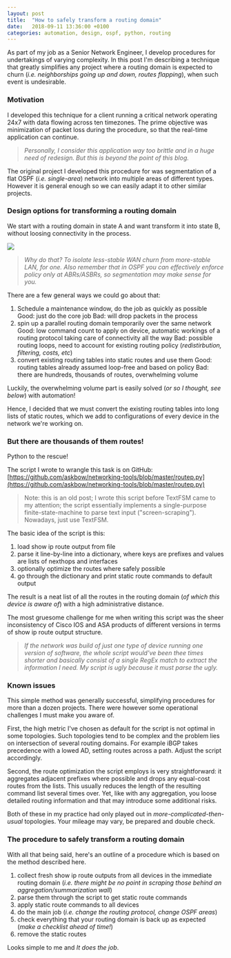 ```yaml
---
layout: post
title:  "How to safely transform a routing domain"
date:   2018-09-11 13:36:00 +0100
categories: automation, design, ospf, python, routing
---
```

As part of my job as a Senior Network Engineer, I develop procedures for undertakings of varying complexity. In this post I\'m describing a technique that greatly simplifies any project where a routing domain is expected to churn (*i.e. neighborships going up and down, routes flapping*), when such event is undesirable.

### Motivation

I developed this technique for a client running a critical network operating 24x7 with data flowing across ten timezones. The prime objective was minimization of packet loss during the procedure, so that the real-time application can continue.

> *Personally, I consider this application way too brittle and in a huge need of redesign. But this is beyond the point of this blog.*

The original project I developed this procedure for was segmentation of a flat OSPF (*i.e. single-area*) network into multiple areas of different types. However it is general enough so we can easily adapt it to other similar projects.

### Design options for transforming a routing domain

We start with a routing domain in state A and want transform it into state B, without loosing connectivity in the process.

[![](https://askbow.com/wp-content/uploads/2018/08/routing-domain-A-B-300x163.png)](https://askbow.com/wp-content/uploads/2018/08/routing-domain-A-B.png)

> *Why do that? To isolate less-stable WAN churn from more-stable LAN, for one. Also remember that in OSPF you can effectively enforce policy only at ABRs/ASBRs, so segmentation may make sense for you.*

There are a few general ways we could go about that:

1. Schedule a maintenance window, do the job as quickly as possible
  Good: just do the core job
  Bad: will drop packets in the process
2. spin up a parallel routing domain temporarily over the same network
  Good: low command count to apply on device, automatic workings of a routing protocol taking care of connectivity all the way
  Bad: possible routing loops, need to account for existing routing policy (*redistirbution, filtering, costs, etc*)
3. convert existing routing tables into static routes and use them
  Good: routing tables already assumed loop-free and based on policy
  Bad: there are hundreds, thousands of routes, overwhelming volume

Luckily, the overwhelming volume part is easily solved (*or so I thought, see below*) with automation!

Hence, I decided that we must convert the existing routing tables into long lists of static routes, which we add to configurations of every device in the network we\'re working on.

### But there are thousands of them routes!

Python to the rescue!

The script I wrote to wrangle this task is on GitHub: [https://github.com/askbow/networking-tools/blob/master/routep.py](https://github.com/askbow/networking-tools/blob/master/routep.py)

> Note: this is an old post; I wrote this script before TextFSM came to my attention; the script essentially implements a single-purpose finite-state-machine to parse text input ("screen-scraping").
> Nowadays, just use TextFSM. 


The basic idea of the script is this:

1. load show ip route output from file
2. parse it line-by-line into a dictionary, where keys are prefixes and values are lists of nexthops and interfaces
3. optionally optimize the routes where safely possible
4. go through the dictionary and print static route commands to default output

The result is a neat list of all the routes in the routing domain (*of which this device is aware of*) with a high administrative distance.

The most gruesome challenge for me when writing this script was the sheer inconsistency of Cisco IOS and ASA products of different versions in terms of show ip route output structure.

> *If the network was build of just one type of device running one version of software, the whole script would\'ve been thee times shorter and basically consist of a single RegEx match to extract the information I need. My script is ugly because it must parse the ugly.*

### Known issues

This simple method was generally successful, simplifying procedures for more than a dozen projects. There were however some operational challenges I must make you aware of.

First, the high metric I\'ve chosen as default for the script is not optimal in some topologies. Such topologies tend to be complex and the problem lies on intersection of several routing domains. For example iBGP takes precedence with a lowed AD, setting routes across a path. Adjust the script accordingly.

Second, the route optimization the script employs is very straightforward: it aggregates adjacent prefixes where possible and drops any equal-cost routes from the lists. This usually reduces the length of the resulting command list several times over. Yet, like with any aggregation, you loose detailed routing information and that may introduce some additional risks.

Both of these in my practice had only played out in *more-complicated-then-usual* topologies. Your mileage may vary, be prepared and double check.

### The procedure to safely transform a routing domain

With all that being said, here\'s an outline of a procedure which is based on the method described here.

1. collect fresh show ip route outputs from all devices in the immediate routing domain (*i.e. there might be no point in scraping those behind an aggregation/summarization wall*)
2. parse them through the script to get static route commands
3. apply static route commands to all devices
4. do the main job (*i.e. change the routing protocol, change OSPF areas*)
5. check everything that your routing domain is back up as expected (*make a checklist ahead of time!*)
6. remove the static routes

Looks simple to me and *It does the job*.